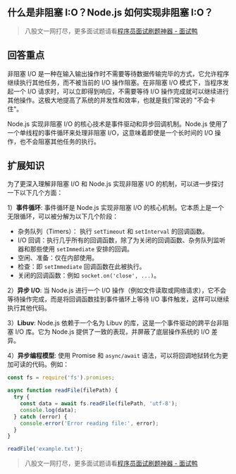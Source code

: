 ## 什么是非阻塞 I:O？Node.js 如何实现非阻塞 I:O？
> 八股文一网打尽，更多面试题请看[程序员面试刷题神器 - 面试鸭](https://www.mianshiya.com/)

## 回答重点
非阻塞 I/O 是一种在输入输出操作时不需要等待数据传输完毕的方式，它允许程序继续执行其他任务，而不被当前的 I/O 操作阻塞。在非阻塞 I/O 模式下，当程序发起一个 I/O 请求时，可以立即得到响应，不需要等待 I/O 操作完成就可以继续进行其他操作。这极大地提高了系统的并发性和效率，也就是我们常说的 "不会卡住"。

Node.js 实现非阻塞 I/O 的核心技术是事件驱动和异步回调机制。Node.js 使用了一个单线程的事件循环来处理非阻塞 I/O，这意味着即使是一个长时间的 I/O 操作，也不会阻塞其他任务的执行。

## 扩展知识
为了更深入理解非阻塞 I/O 和 Node.js 实现非阻塞 I/O 的机制，可以进一步探讨一下以下几个方面：

1）**事件循环**: 事件循环是 Node.js 实现非阻塞 I/O 的核心机制。它本质上是一个无限循环，可以被分解为以下几个阶段：
   - 杂务队列（Timers）： 执行 `setTimeout` 和 `setInterval` 的回调函数。
   - I/O 回调：执行几乎所有的回调函数，除了为关闭的回调函数、杂务队列监听器和那些使用 `setImmediate` 安排的回调。
   - 空闲、准备：仅在内部使用。
   - 检查：即 `setImmediate` 回调函数在此被执行。
   - 关闭的回调函数：例如 `socket.on('close', ...)`。

2）**异步 I/O**: 当 Node.js 进行一个 I/O 操作（例如文件读取或网络请求），它不会等待操作完成，而是将回调函数挂到事件循环上等待 I/O 事件触发，这样可以继续执行其他代码。

3）**Libuv**: Node.js 依赖于一个名为 Libuv 的库，这是一个事件驱动的跨平台非阻塞 I/O 库。它为 Node.js 提供了一致的表现，并屏蔽了底层操作系统的 I/O 差异。

4）**异步编程模型**: 使用 Promise 和 `async/await` 语法，可以将回调地狱转化为更加可读的代码。例如：

```javascript
const fs = require('fs').promises;

async function readFile(filePath) {
  try {
    const data = await fs.readFile(filePath, 'utf-8');
    console.log(data);
  } catch (error) {
    console.error('Error reading file:', error);
  }
}

readFile('example.txt');
```



> 八股文一网打尽，更多面试题请看[程序员面试刷题神器 - 面试鸭](https://www.mianshiya.com/)